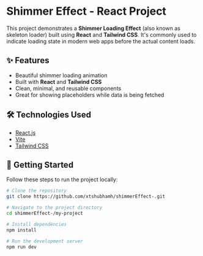 # Shimmer Effect - React Project

This project demonstrates a **Shimmer Loading Effect** (also known as skeleton loader) built using **React** and **Tailwind CSS**. It's commonly used to indicate loading state in modern web apps before the actual content loads.

## ✨ Features

- Beautiful shimmer loading animation
- Built with **React** and **Tailwind CSS**
- Clean, minimal, and reusable components
- Great for showing placeholders while data is being fetched

## 🛠️ Technologies Used

- [React.js](https://reactjs.org/)
- [Vite](https://vitejs.dev/)
- [Tailwind CSS](https://tailwindcss.com/)

## 🚀 Getting Started

Follow these steps to run the project locally:

```bash
# Clone the repository
git clone https://github.com/xtshubhamh/shimmerEffect-.git

# Navigate to the project directory
cd shimmerEffect-/my-project

# Install dependencies
npm install

# Run the development server
npm run dev
